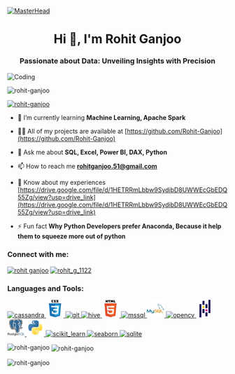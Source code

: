 [![MasterHead](https://user-images.githubusercontent.com/74038190/225813708-98b745f2-7d22-48cf-9150-083f1b00d6c9.gif)](https://www.linkedin.com/in/rohit-ganjoo-data-analytics/)
<h1 align="center">Hi 👋, I'm Rohit Ganjoo</h1>
<h3 align="center">Passionate about Data: Unveiling Insights with Precision</h3>
<img align ="center" alt="Coding" width = "1200" src = "https://user-images.githubusercontent.com/74038190/212750155-3ceddfbd-19d3-40a3-87af-8d329c8323c4.gif">


<p align="left"> <img src="https://komarev.com/ghpvc/?username=rohit-ganjoo&label=Profile%20views&color=0e75b6&style=flat" alt="rohit-ganjoo" /> </p>

<p align="left"> <a href="https://github.com/ryo-ma/github-profile-trophy"><img src="https://github-profile-trophy.vercel.app/?username=rohit-ganjoo" alt="rohit-ganjoo" /></a> </p>

- 🌱 I’m currently learning **Machine Learning, Apache Spark**

- 👨‍💻 All of my projects are available at [https://github.com/Rohit-Ganjoo](https://github.com/Rohit-Ganjoo)

- 💬 Ask me about **SQL, Excel, Power BI, DAX, Python**

- 📫 How to reach me **rohitganjoo.51@gmail.com**

- 📄 Know about my experiences [https://drive.google.com/file/d/1HETRRmLbbw9SydibD8UWWEcGbEDQ55Zg/view?usp=drive_link](https://drive.google.com/file/d/1HETRRmLbbw9SydibD8UWWEcGbEDQ55Zg/view?usp=drive_link)

- ⚡ Fun fact **Why Python Developers prefer Anaconda, Because it help them to squeeze more out of python**

<h3 align="left">Connect with me:</h3>
<p align="left">
<a href="https://linkedin.com/in/rohit ganjoo" target="blank"><img align="center" src="https://raw.githubusercontent.com/rahuldkjain/github-profile-readme-generator/master/src/images/icons/Social/linked-in-alt.svg" alt="rohit ganjoo" height="30" width="40" /></a>
<a href="https://www.leetcode.com/rohit_g_1122" target="blank"><img align="center" src="https://raw.githubusercontent.com/rahuldkjain/github-profile-readme-generator/master/src/images/icons/Social/leet-code.svg" alt="rohit_g_1122" height="30" width="40" /></a>
</p>

<h3 align="left">Languages and Tools:</h3>
<p align="left"> <a href="https://cassandra.apache.org/" target="_blank" rel="noreferrer"> <img src="https://www.vectorlogo.zone/logos/apache_cassandra/apache_cassandra-icon.svg" alt="cassandra" width="40" height="40"/> </a> <a href="https://www.w3schools.com/css/" target="_blank" rel="noreferrer"> <img src="https://raw.githubusercontent.com/devicons/devicon/master/icons/css3/css3-original-wordmark.svg" alt="css3" width="40" height="40"/> </a> <a href="https://git-scm.com/" target="_blank" rel="noreferrer"> <img src="https://www.vectorlogo.zone/logos/git-scm/git-scm-icon.svg" alt="git" width="40" height="40"/> </a> <a href="https://hive.apache.org/" target="_blank" rel="noreferrer"> <img src="https://www.vectorlogo.zone/logos/apache_hive/apache_hive-icon.svg" alt="hive" width="40" height="40"/> </a> <a href="https://www.w3.org/html/" target="_blank" rel="noreferrer"> <img src="https://raw.githubusercontent.com/devicons/devicon/master/icons/html5/html5-original-wordmark.svg" alt="html5" width="40" height="40"/> </a> <a href="https://www.microsoft.com/en-us/sql-server" target="_blank" rel="noreferrer"> <img src="https://www.svgrepo.com/show/303229/microsoft-sql-server-logo.svg" alt="mssql" width="40" height="40"/> </a> <a href="https://www.mysql.com/" target="_blank" rel="noreferrer"> <img src="https://raw.githubusercontent.com/devicons/devicon/master/icons/mysql/mysql-original-wordmark.svg" alt="mysql" width="40" height="40"/> </a> <a href="https://opencv.org/" target="_blank" rel="noreferrer"> <img src="https://www.vectorlogo.zone/logos/opencv/opencv-icon.svg" alt="opencv" width="40" height="40"/> </a> <a href="https://pandas.pydata.org/" target="_blank" rel="noreferrer"> <img src="https://raw.githubusercontent.com/devicons/devicon/2ae2a900d2f041da66e950e4d48052658d850630/icons/pandas/pandas-original.svg" alt="pandas" width="40" height="40"/> </a> <a href="https://www.postgresql.org" target="_blank" rel="noreferrer"> <img src="https://raw.githubusercontent.com/devicons/devicon/master/icons/postgresql/postgresql-original-wordmark.svg" alt="postgresql" width="40" height="40"/> </a> <a href="https://www.python.org" target="_blank" rel="noreferrer"> <img src="https://raw.githubusercontent.com/devicons/devicon/master/icons/python/python-original.svg" alt="python" width="40" height="40"/> </a> <a href="https://scikit-learn.org/" target="_blank" rel="noreferrer"> <img src="https://upload.wikimedia.org/wikipedia/commons/0/05/Scikit_learn_logo_small.svg" alt="scikit_learn" width="40" height="40"/> </a> <a href="https://seaborn.pydata.org/" target="_blank" rel="noreferrer"> <img src="https://seaborn.pydata.org/_images/logo-mark-lightbg.svg" alt="seaborn" width="40" height="40"/> </a> <a href="https://www.sqlite.org/" target="_blank" rel="noreferrer"> <img src="https://www.vectorlogo.zone/logos/sqlite/sqlite-icon.svg" alt="sqlite" width="40" height="40"/> </a> </p>

<p><img align="left" src="https://github-readme-stats.vercel.app/api/top-langs?username=rohit-ganjoo&show_icons=true&locale=en&layout=compact" alt="rohit-ganjoo" /></p>

<p>&nbsp;<img align="center" src="https://github-readme-stats.vercel.app/api?username=rohit-ganjoo&show_icons=true&locale=en" alt="rohit-ganjoo" /></p>

<p><img align="center" src="https://github-readme-streak-stats.herokuapp.com/?user=rohit-ganjoo&" alt="rohit-ganjoo" /></p>
